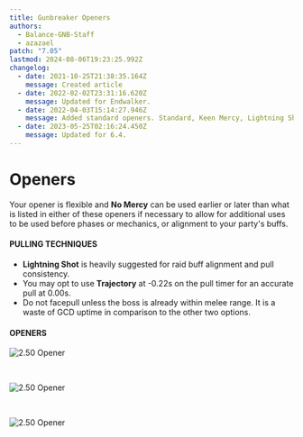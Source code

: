 ```yaml
---
title: Gunbreaker Openers
authors:
  - Balance-GNB-Staff
  - azazael
patch: "7.05"
lastmod: 2024-08-06T19:23:25.992Z
changelog:
  - date: 2021-10-25T21:38:35.164Z
    message: Created article
  - date: 2022-02-02T23:31:16.620Z
    message: Updated for Endwalker.
  - date: 2022-04-03T15:14:27.946Z
    message: Added standard openers. Standard, Keen Mercy, Lightning Shot.
  - date: 2023-05-25T02:16:24.450Z
    message: Updated for 6.4.
---
```

# Openers

Your opener is flexible and **No Mercy** can be used earlier or later than what is listed in either of these openers if necessary to allow for additional uses to be used before phases or mechanics, or alignment to your party's buffs.

#### PULLING TECHNIQUES

* **Lightning Shot** is heavily suggested for raid buff alignment and pull consistency.
* You may opt to use **Trajectory** at -0.22s on the pull timer for an accurate pull at 0.00s.
* Do not facepull unless the boss is already within melee range. It is a waste of GCD uptime in comparison to the other two options.

#### OPENERS

![2.50 Opener](/img/jobs/gbn/2.4opener_7.1_1.1.png "2.50 Opener")

</br>

![2.50 Opener](/img/jobs/gbn/2.5opener_7.1_1.2.png "2.50 Opener")

</br>

![2.50 Opener](/img/jobs/gbn/rotation_gnb_7.1_1.2.png "2.50 Opener")